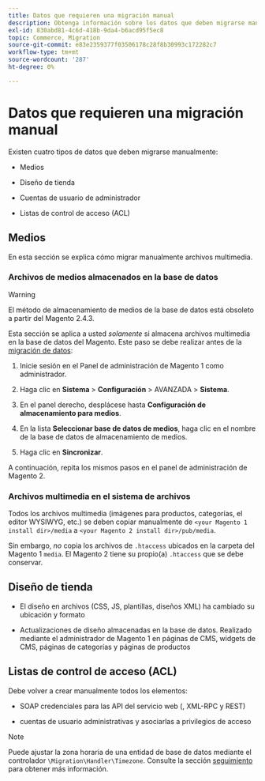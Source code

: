 ```yaml
---
title: Datos que requieren una migración manual
description: Obtenga información sobre los datos que deben migrarse manualmente durante una migración de datos de Magento 1 a Magento 2 y cómo hacerlo.
exl-id: 830abd81-4c6d-418b-9da4-b6acd95f5ec8
topic: Commerce, Migration
source-git-commit: e83e2359377f03506178c28f8b30993c172282c7
workflow-type: tm+mt
source-wordcount: '287'
ht-degree: 0%

---
```


# Datos que requieren una migración manual

Existen cuatro tipos de datos que deben migrarse manualmente:

* Medios

* Diseño de tienda

* Cuentas de usuario de administrador

* Listas de control de acceso (ACL)

## Medios

En esta sección se explica cómo migrar manualmente archivos multimedia.

### Archivos de medios almacenados en la base de datos

>[!WARNING]
>
>El método de almacenamiento de medios de la base de datos está obsoleto a partir del Magento 2.4.3.


Esta sección se aplica a usted *solamente* si almacena archivos multimedia en la base de datos del Magento. Este paso se debe realizar antes de la [migración de datos](data.md):

1. Inicie sesión en el Panel de administración de Magento 1 como administrador.

1. Haga clic en **Sistema** > **Configuración** > AVANZADA > **Sistema**.

1. En el panel derecho, desplácese hasta **Configuración de almacenamiento para medios**.

1. En la lista **Seleccionar base de datos de medios**, haga clic en el nombre de la base de datos de almacenamiento de medios.

1. Haga clic en **Sincronizar**.

A continuación, repita los mismos pasos en el panel de administración de Magento 2.

### Archivos multimedia en el sistema de archivos

Todos los archivos multimedia (imágenes para productos, categorías, el editor WYSIWYG, etc.) se deben copiar manualmente de `<your Magento 1 install dir>/media` a `<your Magento 2 install dir>/pub/media`.

Sin embargo, *no* copia los archivos de `.htaccess` ubicados en la carpeta del Magento 1 `media`. El Magento 2 tiene su propio(a) `.htaccess` que se debe conservar.

## Diseño de tienda

* El diseño en archivos (CSS, JS, plantillas, diseños XML) ha cambiado su ubicación y formato

* Actualizaciones de diseño almacenadas en la base de datos. Realizado mediante el administrador de Magento 1 en páginas de CMS, widgets de CMS, páginas de categorías y páginas de productos

## Listas de control de acceso (ACL)

Debe volver a crear manualmente todos los elementos:

* SOAP credenciales para las API del servicio web (, XML-RPC y REST)

* cuentas de usuario administrativas y asociarlas a privilegios de acceso

>[!NOTE]
>
>Puede ajustar la zona horaria de una entidad de base de datos mediante el controlador `\Migration\Handler\Timezone`. Consulte la sección [seguimiento](follow-up.md) para obtener más información.
